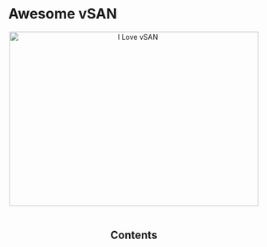 # Awesome vSAN

<div align="center">
	<img width="500" height="350" src="media/i-love-vsan" alt="I Love vSAN">
	<br>
	<br>
	<p>
<div>


## Contents


